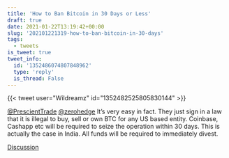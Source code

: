 ```yaml
---
title: 'How to Ban Bitcoin in 30 Days or Less'
draft: true
date: 2021-01-22T13:19:42+00:00
slug: '202101221319-how-to-ban-bitcoin-in-30-days'
tags:
  - tweets
is_tweet: true
tweet_info:
  id: '1352486074807848962'
  type: 'reply'
  is_thread: False
---
```




{{< tweet user="Wildreamz" id="1352482525805830144" >}}

[@PrescientTrade](https://x.com/PrescientTrade) [@zerohedge](https://x.com/zerohedge) It’s very easy in fact. They just sign in a law that it is illegal to buy, sell or own BTC for any US based entity. Coinbase, Cashapp etc will be required to seize the operation within 30 days. This is actually the case in India. All funds will be required to immediately divest.

[Discussion](https://x.com/sytelus/status/1352486074807848962)
